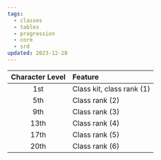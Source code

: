 ```yaml
---
tags:
  - classes
  - tables
  - progression
  - core
  - srd
updated: 2023-12-28
---
```

| Character Level | Feature                   |
| :-------------: | :------------------------ |
|       1st       | Class kit, class rank (1) |
|       5th       | Class rank (2)            |
|       9th       | Class rank (3)            |
|      13th       | Class rank (4)            |
|      17th       | Class rank (5)            |
|      20th       | Class rank (6)            |